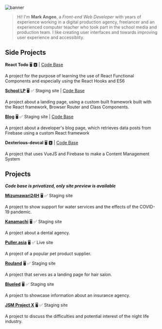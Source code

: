 ![banner](https://user-images.githubusercontent.com/6682514/132101800-fb67a74d-3bdc-4d8d-9bcb-c9ee8b78cba4.jpg)

> Hi! I'm **Mark Angeo**, a *Front-end Web Developer* with years of experience working in a digital production agency, freelancer and an experienced computer teacher who took part in the school media and production team. I like creating user interfaces and towards improving user experience and accessiblity.

<!--
❤️ Watch all types of dramas and anime

▶️ FPS Games

🕵 Problems & Solutions
-->


## Side Projects ##

**React Todo** 🖥 🆇 | [Code Base](https://github.com/MarkCalderon/react-todo)

A project for the purpose of learning the use of React Functional Components and especially using the React Hooks and ES6

**[School LP](http://beautiful-passenger.surge.sh/)** 🖥 ✅ Staging site | [Code Base](https://github.com/MarkCalderon/school_lp)

A project about a landing page, using a custom built framework built with the React framework, Browser Router and Class Components.

**[Blog](devcalderon.surge.sh)** 🖥 ✅ Staging site | [Code Base](https://github.com/MarkCalderon/blog_calderon)

A project about a developer's blog page, which retrieves data posts from Firebase using a custom React framework

**Dexterious-devcal** 🖥 🆇 | [Code Base](https://github.com/MarkCalderon/dexterous-devcal)

A project that uses VueJS and Firebase to make a Content Management System 

## Projects ##
***Code base is privatized, only site preview is available***

**[Mizumawari24H](http://selfish-bat.surge.sh/)** 🖥 ✅ Staging site

A project to show support for water services and the effects of the COVID-19 pandemic.

**[Kanamachi](https://private-stranger.surge.sh/)** 🖥 ✅  Staging site

A project about a dental agency.

**[Puller.asia](https://puller.asia/)** 🖥 ✅  Live site

A project of a popular pet product supplier.

**[Rouland](https://distinct-mountain.surge.sh/)** 🖥 ✅  Staging site

A project that serves as a landing page for hair salon.

**[Blueled](https://fortunate-wind.surge.sh/)** 🖥 ✅  Staging site

A project to showcase information about an insurance agency.

**[JSM Project X](https://distinct-mountain.surge.sh/)** 🖥 ✅  Staging site

A project to discuss the difficulties and potential interest of the night life industry.

<!--
**MarkCalderon/markcalderon** is a ✨ _special_ ✨ repository because its `README.md` (this file) appears on your GitHub profile.

Here are some ideas to get you started:

- 🔭 I’m currently working on ...
- 🌱 I’m currently learning ...
- 👯 I’m looking to collaborate on ...
- 🤔 I’m looking for help with ...
- 💬 Ask me about ...
- 📫 How to reach me: ...
- 😄 Pronouns: ...
- ⚡ Fun fact: ...
-->
